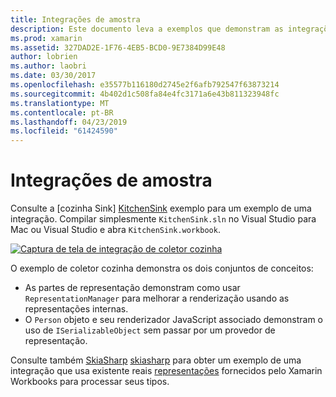 ```yaml
---
title: Integrações de amostra
description: Este documento leva a exemplos que demonstram as integrações de pastas de trabalho do Xamarin. Exemplos de vinculado funcionam com SkiaSharp e renderização de representação.
ms.prod: xamarin
ms.assetid: 327DAD2E-1F76-4EB5-BCD0-9E7384D99E48
author: lobrien
ms.author: laobri
ms.date: 03/30/2017
ms.openlocfilehash: e35577b116180d2745e2f6afb792547f63873214
ms.sourcegitcommit: 4b402d1c508fa84e4fc3171a6e43b811323948fc
ms.translationtype: MT
ms.contentlocale: pt-BR
ms.lasthandoff: 04/23/2019
ms.locfileid: "61424590"
---
```

# <a name="sample-integrations"></a>Integrações de amostra

Consulte a [cozinha Sink] [ KitchenSink] exemplo para um exemplo de uma integração. Compilar simplesmente `KitchenSink.sln` no Visual Studio para Mac ou Visual Studio e abra `KitchenSink.workbook`.

[![Captura de tela de integração de coletor cozinha](samples-images/kitchensinkintegrationscreenshot.png)](samples-images/kitchensinkintegrationscreenshot.png#lightbox)

O exemplo de coletor cozinha demonstra os dois conjuntos de conceitos:

* As partes de representação demonstram como usar `RepresentationManager` para melhorar a renderização usando as representações internas.
* O `Person` objeto e seu renderizador JavaScript associado demonstram o uso de `ISerializableObject` sem passar por um provedor de representação.

Consulte também [SkiaSharp] [ skiasharp] para obter um exemplo de uma integração que usa existente reais [representações](~/tools/workbooks/sdk/representations.md) fornecidos pelo Xamarin Workbooks para processar seus tipos.

[KitchenSink]: https://github.com/xamarin/Workbooks/tree/master/SDK/Samples/KitchenSink
[skiasharp]: https://github.com/mono/SkiaSharp/tree/master/source/SkiaSharp.Workbooks
